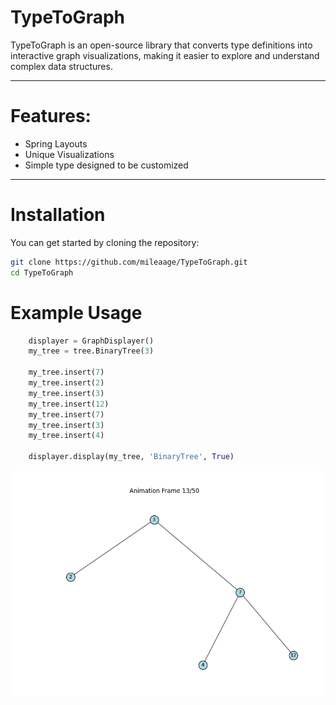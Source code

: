 # TypeToGraph
TypeToGraph is an open-source library that converts type definitions into interactive graph visualizations, making it easier to explore and understand complex data structures.

---
# Features:
- Spring Layouts
- Unique Visualizations
- Simple type designed to be customized

---

# Installation

You can get started by cloning the repository:

```bash
git clone https://github.com/mileaage/TypeToGraph.git
cd TypeToGraph
```

# Example Usage

```python
    displayer = GraphDisplayer()
    my_tree = tree.BinaryTree(3)

    my_tree.insert(7)
    my_tree.insert(2)
    my_tree.insert(3)
    my_tree.insert(12)
    my_tree.insert(7)
    my_tree.insert(3)
    my_tree.insert(4)
    
    displayer.display(my_tree, 'BinaryTree', True)
```
![Result](image.png)